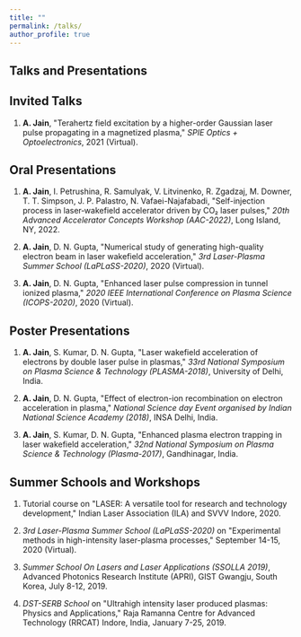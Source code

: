 ```yaml
---
title: ""
permalink: /talks/
author_profile: true
---
```

Talks and Presentations
------

Invited Talks
------
1. **A. Jain**, "Terahertz field excitation by a higher-order Gaussian laser pulse propagating in a magnetized plasma," *SPIE Optics + Optoelectronics*, 2021 (Virtual).

Oral Presentations
------
1. **A. Jain**, I. Petrushina, R. Samulyak, V. Litvinenko, R. Zgadzaj, M. Downer, T. T. Simpson, J. P. Palastro, N. Vafaei-Najafabadi, "Self-injection process in laser‑wakefield accelerator driven by CO₂ laser pulses," *20th Advanced Accelerator Concepts Workshop (AAC-2022)*, Long Island, NY, 2022.

2. **A. Jain**, D. N. Gupta, "Numerical study of generating high-quality electron beam in laser wakefield acceleration," *3rd Laser-Plasma Summer School (LaPLaSS-2020)*, 2020 (Virtual).

3. **A. Jain**, D. N. Gupta, "Enhanced laser pulse compression in tunnel ionized plasma," *2020 IEEE International Conference on Plasma Science (ICOPS-2020)*, 2020 (Virtual).

Poster Presentations
------
1. **A. Jain**, S. Kumar, D. N. Gupta, "Laser wakefield acceleration of electrons by double laser pulse in plasmas," *33rd National Symposium on Plasma Science & Technology (PLASMA-2018)*, University of Delhi, India.

2. **A. Jain**, D. N. Gupta, "Effect of electron-ion recombination on electron acceleration in plasma," *National Science day Event organised by Indian National Science Academy (2018)*, INSA Delhi, India.

3. **A. Jain**, S. Kumar, D. N. Gupta, "Enhanced plasma electron trapping in laser wakefield acceleration," *32nd National Symposium on Plasma Science & Technology (Plasma-2017)*, Gandhinagar, India.

Summer Schools and Workshops
------
1. Tutorial course on "LASER: A versatile tool for research and technology development," Indian Laser Association (ILA) and SVVV Indore, 2020.

2. *3rd Laser-Plasma Summer School (LaPLaSS-2020)* on "Experimental methods in high-intensity laser-plasma processes," September 14-15, 2020 (Virtual).

3. *Summer School On Lasers and Laser Applications (SSOLLA 2019)*, Advanced Photonics Research Institute (APRI), GIST Gwangju, South Korea, July 8-12, 2019.

4. *DST-SERB School* on "Ultrahigh intensity laser produced plasmas: Physics and Applications," Raja Ramanna Centre for Advanced Technology (RRCAT) Indore, India, January 7-25, 2019.


